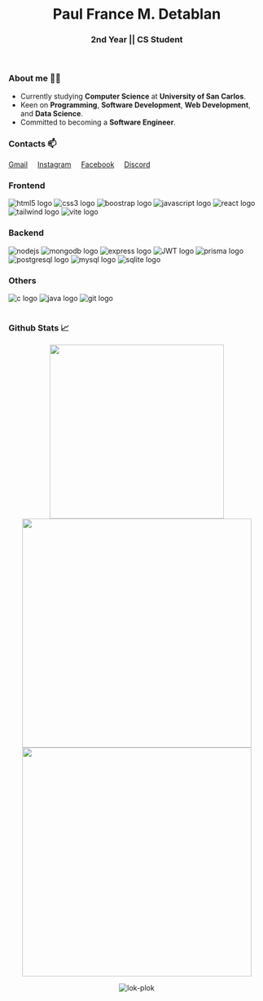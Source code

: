 
<h1 align="center">Paul France M. Detablan</h1>
<h3 align="center">2nd Year || CS Student</h3><br>

### About me 🙆‍♂️
- Currently studying **Computer Science** at **University of San Carlos**.
- Keen on **Programming**, **Software Development**, **Web Development**, and **Data Science**.
- Committed to becoming a **Software Engineer**.

### Contacts 📫

[Gmail](https://mail.google.com/mail/u/0/#inbox) &nbsp;&nbsp;&nbsp; [Instagram](https://www.instagram.com/plok.mp4/) &nbsp;&nbsp;&nbsp; [Facebook](https://www.facebook.com/PaulFranceDetablan/) &nbsp;&nbsp;&nbsp; [Discord](https://discord.com/users/599148961332461569)


### Frontend
<div align="left">
    <img src="https://img.shields.io/badge/HTML5-E34F26?logo=html5&logoColor=white&style=for-the-badge" alt="html5 logo" />
    <img src="https://img.shields.io/badge/CSS3-1572B6?logo=css3&logoColor=white&style=for-the-badge" alt="css3 logo"  />
    <img src="https://img.shields.io/badge/Bootstrap-563D7C?style=for-the-badge&logo=bootstrap&logoColor=white" alt="boostrap logo">
    <img src="https://img.shields.io/badge/JavaScript-F7DF1E?logo=javascript&logoColor=black&style=for-the-badge" alt="javascript logo"  />
    <img src="https://img.shields.io/badge/react-%2320232a.svg?style=for-the-badge&logo=react&logoColor=%2361DAFB" alt="react logo">
    <img src="https://img.shields.io/badge/tailwindcss-%2338B2AC.svg?style=for-the-badge&logo=tailwind-css&logoColor=white" alt="tailwind logo">
    <img src="https://img.shields.io/badge/Vite-B73BFE?style=for-the-badge&logo=vite&logoColor=FFD62E" alt="vite logo">
</div>

### Backend
<div align="left">
    <img src="https://img.shields.io/badge/Node.js-339933?logo=nodedotjs&logoColor=white&style=for-the-badge" alt="nodejs"  />
    <img src="https://img.shields.io/badge/MongoDB-4EA94B?style=for-the-badge&logo=mongodb&logoColor=white" alt="mongodb logo"/>
    <img src="https://img.shields.io/badge/Express-000000?logo=express&logoColor=white&style=for-the-badge" alt="express logo"  />
    <img src="https://img.shields.io/badge/JWT-000000?style=for-the-badge&logo=JSON%20web%20tokens&logoColor=white" alt="JWT logo"  />
    <img src="https://img.shields.io/badge/Prisma-3982CE?style=for-the-badge&logo=Prisma&logoColor=white" alt="prisma logo"  />
    <img src="https://img.shields.io/badge/PostgreSQL-316192?style=for-the-badge&logo=postgresql&logoColor=white" alt="postgresql logo"/>
    <img src="https://img.shields.io/badge/MySQL-005C84?style=for-the-badge&logo=mysql&logoColor=white" alt="mysql logo"/>
    <img src="https://img.shields.io/badge/Sqlite-003B57?style=for-the-badge&logo=sqlite&logoColor=white" alt="sqlite logo"/>
    
</div>

### Others
<div align="left">
    <img src="https://img.shields.io/badge/C-00599C?style=for-the-badge&logo=c&logoColor=white" alt="c logo">
    <img src="https://img.shields.io/badge/java-%23ED8B00.svg?style=for-the-badge&logo=openjdk&logoColor=white" alt="java logo">
    <img src="https://img.shields.io/badge/git-%23F05033.svg?style=for-the-badge&logo=git&logoColor=white" alt="git logo"> 
</div>

<h1></h1>

### Github Stats 📈
<p align="center">
    <img width=342 src='https://github-readme-stats.vercel.app/api/top-langs/?username=lok-plok&theme=vue-dark&show_icons=true&hide_border=true&layout=compact' />
    <img width=450 src='https://github-readme-stats.vercel.app/api?username=lok-plok&theme=vue-dark&show_icons=true&hide_border=true&count_private=true' />
    <img width=450 src='https://github-readme-streak-stats.herokuapp.com/?user=lok-plok&theme=vue-dark&hide_border=true' /> 
    
   <p align="center"> 
       <img src="https://komarev.com/ghpvc/?username=lok-plok&label=Profile%20views&color=41B883&style=flat" alt="lok-plok" /> 
    </p>
</p>

<h1></h1>
